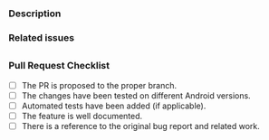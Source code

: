 [comment]: # (Thank you for your contribution! Please fill out the following details to help us review your pull request.)

### Description
[comment]: # (Provide a clear explanation of the changes in this PR)
[comment]: # (Include information about what problem it solves, how it is implemented, and if it affects UI/API)



### Related issues
[comment]: # (Link to the original bug report or related work in list format, if applicable)
[comment]: # (* Closes: #number)
[comment]: # (* Related to: #number)


##

### Pull Request Checklist
[comment]: # (Please confirm the following before submitting your PR)
[comment]: # (To check a task please put a "x" inside the `[]`)
[comment]: # ([ ] : not done)
[comment]: # ([x] : done)
[comment]: # (Make sure how your PR looks clicking the "Preview" tab at the top of this editor)

- [ ] The PR is proposed to the proper branch.
- [ ] The changes have been tested on different Android versions.
- [ ] Automated tests have been added (if applicable).
- [ ] The feature is well documented.
- [ ] There is a reference to the original bug report and related work.
